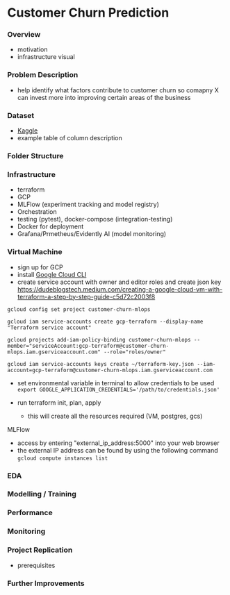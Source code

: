 # Customer Churn Prediction

### Overview

- motivation
- infrastructure visual

### Problem Description

- help identify what factors contribute to customer churn so comapny X can invest more into improving certain areas of the business

### Dataset

- [Kaggle](https://www.kaggle.com/datasets/shilongzhuang/telecom-customer-churn-by-maven-analytics?resource=download)
- example table of column description
### Folder Structure


### Infrastructure

- terraform
- GCP
- MLFlow (experiment tracking and model registry)
- Orchestration
- testing (pytest), docker-compose (integration-testing)
- Docker for deployment
- Grafana/Prmetheus/Evidently AI (model monitoring)

### Virtual Machine

- sign up for GCP
- install [Google Cloud CLI](https://cloud.google.com/sdk/docs/install-sdk)
- create service account with owner and editor roles and create json key
https://dudeblogstech.medium.com/creating-a-google-cloud-vm-with-terraform-a-step-by-step-guide-c5d72c2003f8

```gcloud config set project customer-churn-mlops```

```gcloud iam service-accounts create gcp-terraform --display-name "Terraform service account" ```

```gcloud projects add-iam-policy-binding customer-churn-mlops --member="serviceAccount:gcp-terraform@customer-churn-mlops.iam.gserviceaccount.com" --role="roles/owner"```

```gcloud iam service-accounts keys create ~/terraform-key.json --iam-account=gcp-terraform@customer-churn-mlops.iam.gserviceaccount.com```

- set environmental variable in terminal to allow credentials to be used
```export GOOGLE_APPLICATION_CREDENTIALS='/path/to/credentials.json'```

- run terraform init, plan, apply
    - this will create all the resources required (VM, postgres, gcs)

MLFlow
- access by entering "external_ip_address:5000" into your web browser
- the external IP address can be found by using the following command
```gcloud compute instances list```


### EDA

### Modelling / Training


### Performance


### Monitoring


### Project Replication

- prerequisites

### Further Improvements
